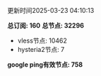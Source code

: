 更新时间2025-03-23 04:10:13

**总订阅: 160**
**总节点: 32296**
- vless节点: 10462
- hysteria2节点: 7

**google ping有效节点: 758**
